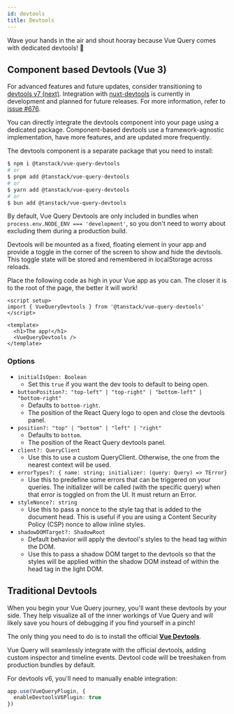 ```yaml
---
id: devtools
title: Devtools
---
```


Wave your hands in the air and shout hooray because Vue Query comes with dedicated devtools! 🥳

## Component based Devtools (Vue 3)

For advanced features and future updates, consider transitioning to [devtools v7 (next)](https://github.com/vuejs/devtools-next). Integration with [nuxt-devtools](https://github.com/nuxt/devtools) is currently in development and planned for future releases. For more information, refer to [issue #676](https://github.com/nuxt/devtools/issues/676).

You can directly integrate the devtools component into your page using a dedicated package.
Component-based devtools use a framework-agnostic implementation, have more features, and are updated more frequently.

The devtools component is a separate package that you need to install:

```bash
$ npm i @tanstack/vue-query-devtools
# or
$ pnpm add @tanstack/vue-query-devtools
# or
$ yarn add @tanstack/vue-query-devtools
# or
$ bun add @tanstack/vue-query-devtools
```

By default, Vue Query Devtools are only included in bundles when `process.env.NODE_ENV === 'development'`, so you don't need to worry about excluding them during a production build.

Devtools will be mounted as a fixed, floating element in your app and provide a toggle in the corner of the screen to show and hide the devtools. This toggle state will be stored and remembered in localStorage across reloads.

Place the following code as high in your Vue app as you can. The closer it is to the root of the page, the better it will work!

```vue
<script setup>
import { VueQueryDevtools } from '@tanstack/vue-query-devtools'
</script>

<template>
  <h1>The app!</h1>
  <VueQueryDevtools />
</template>
```

### Options

- `initialIsOpen: Boolean`
  - Set this `true` if you want the dev tools to default to being open.
- `buttonPosition?: "top-left" | "top-right" | "bottom-left" | "bottom-right"`
  - Defaults to `bottom-right`.
  - The position of the React Query logo to open and close the devtools panel.
- `position?: "top" | "bottom" | "left" | "right"`
  - Defaults to `bottom`.
  - The position of the React Query devtools panel.
- `client?: QueryClient`
  - Use this to use a custom QueryClient. Otherwise, the one from the nearest context will be used.
- `errorTypes?: { name: string; initializer: (query: Query) => TError}`
  - Use this to predefine some errors that can be triggered on your queries. The initializer will be called (with the specific query) when that error is toggled on from the UI. It must return an Error.
- `styleNonce?: string`
  - Use this to pass a nonce to the style tag that is added to the document head. This is useful if you are using a Content Security Policy (CSP) nonce to allow inline styles.
- `shadowDOMTarget?: ShadowRoot`
  - Default behavior will apply the devtool's styles to the head tag within the DOM.
  - Use this to pass a shadow DOM target to the devtools so that the styles will be applied within the shadow DOM instead of within the head tag in the light DOM.

## Traditional Devtools

When you begin your Vue Query journey, you'll want these devtools by your side. They help visualize all of the inner workings of Vue Query and will likely save you hours of debugging if you find yourself in a pinch!

The only thing you need to do is to install the official **[Vue Devtools](https://devtools.vuejs.org/guide/installation.html)**.

Vue Query will seamlessly integrate with the official devtools, adding custom inspector and timeline events.
Devtool code will be treeshaken from production bundles by default.

For devtools v6, you'll need to manually enable integration:

```ts
app.use(VueQueryPlugin, {
  enableDevtoolsV6Plugin: true
})
```

